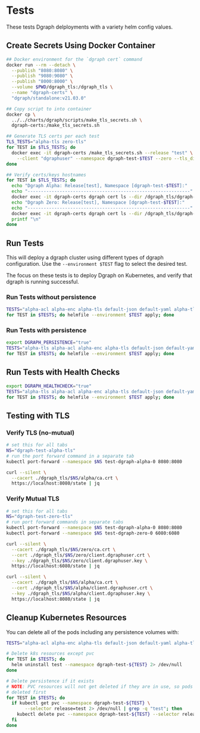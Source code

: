# Tests

These tests Dgraph delployments with a variety helm config values.  

## Create Secrets Using Docker Container

```bash
## Docker environment for the `dgraph cert` command
docker run --rm --detach \
  --publish "8080:8080" \
  --publish "9080:9080" \
  --publish "8000:8000" \
  --volume $PWD/dgraph_tls:/dgraph_tls \
  --name "dgraph-certs" \
  "dgraph/standalone:v21.03.0"

## Copy script to into container
docker cp \
  ../../charts/dgraph/scripts/make_tls_secrets.sh \
  dgraph-certs:/make_tls_secrets.sh

## Generate TLS certs per each test
TLS_TESTS="alpha-tls zero-tls"
for TEST in $TLS_TESTS; do
  docker exec -it dgraph-certs /make_tls_secrets.sh --release "test" \
    --client "dgraphuser" --namespace dgraph-test-$TEST --zero --tls_dir /dgraph_tls/dgraph-test-$TEST
done

## Verify certs/keys hostnames
for TEST in $TLS_TESTS; do
  echo "Dgraph Alpha: Release[test], Namespace [dgraph-test-$TEST]:"
  echo "-------------------------------------------------------------"  
  docker exec -it dgraph-certs dgraph cert ls --dir /dgraph_tls/dgraph-test-$TEST/alpha | awk -F: '/Hosts/{gsub(/\[ ]+/, "", $2); print $2}' | tr , '\n'
  echo "Dgraph Zero: Release[test], Namespace [dgraph-test-$TEST]:"
  echo "-------------------------------------------------------------"
  docker exec -it dgraph-certs dgraph cert ls --dir /dgraph_tls/dgraph-test-$TEST/zero | awk -F: '/Hosts/{gsub(/\[ ]+/, "", $2); print $2}' | tr , '\n'
  printf "\n"
done
```

## Run Tests

This will deploy a dgraph cluster using different types of dgraph configuration.  Use the `--environment $TEST` flag to select the desired test.  

The focus on these tests is to deploy Dgraph on Kubernetes, and verify that dgraph is running successful.

### Run Tests without persistence

```bash
TESTS="alpha-acl alpha-enc alpha-tls default-json default-yaml alpha-tls zero-tls"
for TEST in $TESTS; do helmfile --environment $TEST apply; done
```

### Run Tests with persistence

```bash
export DGRAPH_PERSISTENCE="true"
TESTS="alpha-tls alpha-acl alpha-enc alpha-tls default-json default-yaml zero-tls"
for TEST in $TESTS; do helmfile --environment $TEST apply; done
```

## Run Tests with Health Checks

```bash
export DGRAPH_HEALTHCHECK="true"
TESTS="alpha-tls alpha-acl alpha-enc alpha-tls default-json default-yaml zero-tls"
for TEST in $TESTS; do helmfile --environment $TEST apply; done
```

## Testing with TLS

### Verify TLS (no-mutual)

```bash
# set this for all tabs
NS="dgraph-test-alpha-tls"
# run the port forward command in a separate tab
kubectl port-forward --namespace $NS test-dgraph-alpha-0 8080:8080

curl --silent \
  --cacert ./dgraph_tls/$NS/alpha/ca.crt \
  https://localhost:8080/state | jq
```

### Verify Mutual TLS

```bash
# set this for all tabs
NS="dgraph-test-zero-tls"
# run port forward commands in separate tabs
kubectl port-forward --namespace $NS test-dgraph-alpha-0 8080:8080
kubectl port-forward --namespace $NS test-dgraph-zero-0 6080:6080

curl --silent \
  --cacert ./dgraph_tls/$NS/zero/ca.crt \
  --cert ./dgraph_tls/$NS/zero/client.dgraphuser.crt \
  --key ./dgraph_tls/$NS/zero/client.dgraphuser.key \
  https://localhost:6080/state | jq

curl --silent \
  --cacert ./dgraph_tls/$NS/alpha/ca.crt \
  --cert ./dgraph_tls/$NS/alpha/client.dgraphuser.crt \
  --key ./dgraph_tls/$NS/alpha/client.dgraphuser.key \
  https://localhost:8080/state | jq
```

## Cleanup Kubernetes Resources

You can delete all of the pods including any persistence volumes with:

```bash
TESTS="alpha-acl alpha-enc alpha-tls default-json default-yaml alpha-tls zero-tls"

# Delete k8s resources except pvc
for TEST in $TESTS; do
  helm uninstall test --namespace dgraph-test-${TEST} 2> /dev/null
done

# Delete persistence if it exists
# NOTE: PVC resources will not get deleted if they are in use, so pods must be
# deleted first
for TEST in $TESTS; do
  if kubectl get pvc --namespace dgraph-test-${TEST} \
       --selector release=test 2> /dev/null | grep -q "test"; then
    kubectl delete pvc --namespace dgraph-test-${TEST} --selector release=test
  fi
done
```

